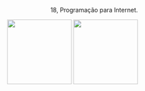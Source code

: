  <div align="right">
 <p> 18, Programação para Internet. </p>
 <img height="150" src="https://w7.pngwing.com/pngs/227/522/png-transparent-girl-holding-rifle-illustration-eromanga-sensei-japanese-destroyer-sagiri-anime-moe-kavaii-oreimo-manga-cartoon-fictional-character.png">
 <img height="150" src="https://media1.giphy.com/media/kQ3FSVoJrkYWk/giphy.gif">
 </div>
